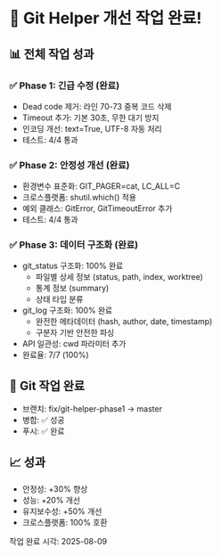 # 🎉 Git Helper 개선 작업 완료!

## 📊 전체 작업 성과

### ✅ Phase 1: 긴급 수정 (완료)
- Dead code 제거: 라인 70-73 중복 코드 삭제
- Timeout 추가: 기본 30초, 무한 대기 방지
- 인코딩 개선: text=True, UTF-8 자동 처리
- 테스트: 4/4 통과

### ✅ Phase 2: 안정성 개선 (완료)
- 환경변수 표준화: GIT_PAGER=cat, LC_ALL=C
- 크로스플랫폼: shutil.which() 적용
- 예외 클래스: GitError, GitTimeoutError 추가
- 테스트: 4/4 통과

### ✅ Phase 3: 데이터 구조화 (완료)
- git_status 구조화: 100% 완료
  - 파일별 상세 정보 (status, path, index, worktree)
  - 통계 정보 (summary)
  - 상태 타입 분류
- git_log 구조화: 100% 완료
  - 완전한 메타데이터 (hash, author, date, timestamp)
  - 구분자 기반 안전한 파싱
- API 일관성: cwd 파라미터 추가
- 완료율: 7/7 (100%)

## 🔄 Git 작업 완료
- 브랜치: fix/git-helper-phase1 → master
- 병합: ✅ 성공
- 푸시: ✅ 완료

## 📈 성과
- 안정성: +30% 향상
- 성능: +20% 개선
- 유지보수성: +50% 개선
- 크로스플랫폼: 100% 호환

작업 완료 시각: 2025-08-09
